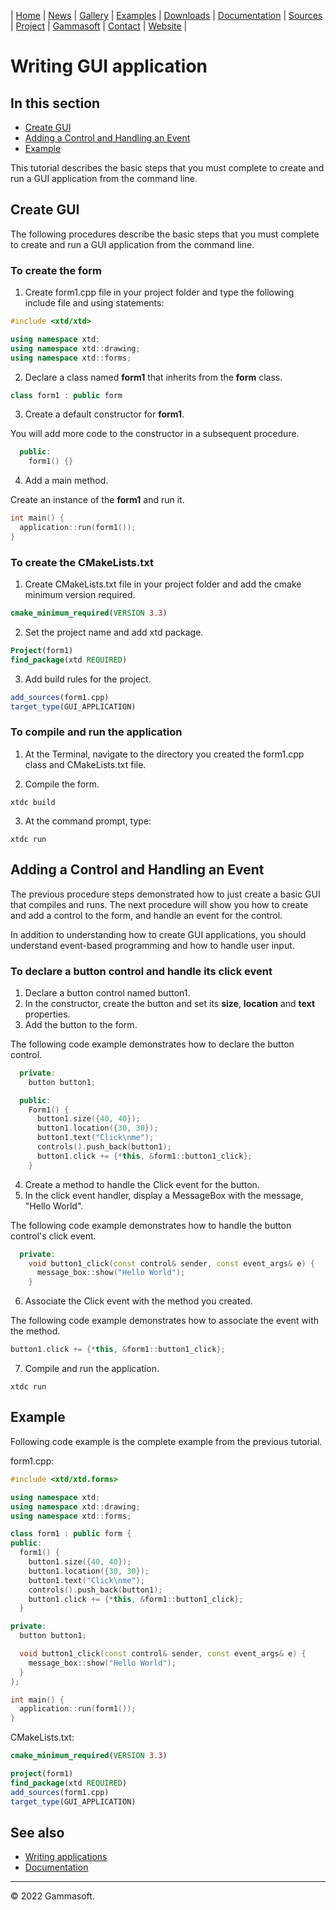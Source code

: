 | [Home](home.md) | [News](news.md) | [Gallery](gallery.md) | [Examples](examples.md) | [Downloads](downloads.md) | [Documentation](documentation.md) | [Sources](https://github.com/gammasoft71/xtd) | [Project](https://sourceforge.net/projects/xtdpro/) | [Gammasoft](gammasoft.md)  | [Contact](contact.md) | [Website](https://gammasoft71.wixsite.com/xtdpro) |

# Writing GUI application

## In this section

* [Create GUI](#create-gui)
* [Adding a Control and Handling an Event](#adding-a-control-and-handling-an-event)
* [Example](#example)

This tutorial describes the basic steps that you must complete to create and run a GUI application from the command line.

## Create GUI

The following procedures describe the basic steps that you must complete to create and run a GUI application from the command line.

### To create the form

1. Create form1.cpp file in your project folder and type the following include file and using statements:

```c++
#include <xtd/xtd>

using namespace xtd;
using namespace xtd::drawing;
using namespace xtd::forms;
```

2. Declare a class named **form1** that inherits from the **form** class.

```c++
class form1 : public form
```

3. Create a default constructor for **form1**.

You will add more code to the constructor in a subsequent procedure.

```c++
  public:
    form1() {}
```

4. Add a main method.

Create an instance of the **form1** and run it.

```c++
int main() {
  application::run(form1());
}
```

### To create the CMakeLists.txt

1. Create CMakeLists.txt file in your project folder and add the cmake minimum version required.

```cmake
cmake_minimum_required(VERSION 3.3)
```

2. Set the project name and add xtd package.

```cmake
Project(form1)
find_package(xtd REQUIRED)
```

3. Add build rules for the project.

```cmake
add_sources(form1.cpp)
target_type(GUI_APPLICATION)
```

### To compile and run the application

1. At the Terminal, navigate to the directory you created the form1.cpp class and CMakeLists.txt file.

2. Compile the form.

```shell
xtdc build
```

3. At the command prompt, type:

```shell
xtdc run
```

## Adding a Control and Handling an Event

The previous procedure steps demonstrated how to just create a basic GUI that compiles and runs. The next procedure will show you how to create and add a control to the form, and handle an event for the control.

In addition to understanding how to create GUI applications, you should understand event-based programming and how to handle user input.

### To declare a button control and handle its click event

1. Declare a button control named button1.
2. In the constructor, create the button and set its **size**, **location** and **text** properties.
3. Add the button to the form.

The following code example demonstrates how to declare the button control.

```c++
  private:
    button button1;

  public:
    Form1() {
      button1.size({40, 40});
      button1.location({30, 30});
      button1.text("Click\nme");
      controls().push_back(button1);
      button1.click += {*this, &form1::button1_click};
    }
```

4. Create a method to handle the Click event for the button.
5. In the click event handler, display a MessageBox with the message, "Hello World".

The following code example demonstrates how to handle the button control's click event.

```c++
  private:
    void button1_click(const control& sender, const event_args& e) {
      message_box::show("Hello World");
    }
```

6. Associate the Click event with the method you created.

The following code example demonstrates how to associate the event with the method.

```c++
button1.click += {*this, &form1::button1_click};
```

7. Compile and run the application.

```shell
xtdc run
```

## Example

Following code example is the complete example from the previous tutorial.

form1.cpp:

```c++
#include <xtd/xtd.forms>

using namespace xtd;
using namespace xtd::drawing;
using namespace xtd::forms;

class form1 : public form {  
public:
  form1() {
    button1.size({40, 40});
    button1.location({30, 30});
    button1.text("Click\nme");
    controls().push_back(button1);
    button1.click += {*this, &form1::button1_click};
  }

private:
  button button1;

  void button1_click(const control& sender, const event_args& e) {
    message_box::show("Hello World");
  }
};

int main() {
  application::run(form1());
}
```

CMakeLists.txt:

```cmake
cmake_minimum_required(VERSION 3.3)

project(form1)
find_package(xtd REQUIRED)
add_sources(form1.cpp)
target_type(GUI_APPLICATION)
```

## See also

* [Writing applications](writing_applications.md)
* [Documentation](documentation.md)

______________________________________________________________________________________________

© 2022 Gammasoft.
